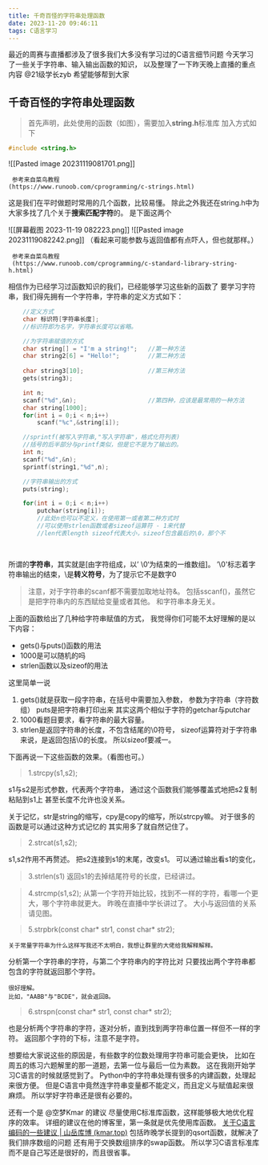 ```yaml
---
title: 千奇百怪的字符串处理函数
date: 2023-11-20 09:46:11
tags: C语言学习
---
```

最近的周赛与直播都涉及了很多我们大多没有学习过的C语言细节问题
今天学习了一些关于字符串、输入输出函数的知识，
以及整理了一下昨天晚上直播的重点内容 @21级学长zyb
希望能够帮到大家

## 千奇百怪的字符串处理函数

>首先声明，此处使用的函数（如图），需要加入**string.h**标准库
>加入方式如下

```C
#include <string.h>
```

![[Pasted image 20231119081701.png]]

	 参考来自菜鸟教程
	(https://www.runoob.com/cprogramming/c-strings.html)

这是我们在平时做题时常用的几个函数，比较易懂。
除此之外我还在string.h中为大家多找了几个关于**搜索匹配字符**的。
是下面这两个

![[屏幕截图 2023-11-19 082223.png]]
![[Pasted image 20231119082242.png]]
（看起来可能参数与返回值都有点吓人，但也就那样。）

	 参考来自菜鸟教程
	 (https://www.runoob.com/cprogramming/c-standard-library-string-h.html)

相信作为已经学习过函数知识的我们，已经能够学习这些新的函数了
要学习字符串，我们得先拥有一个字符串，字符串的定义方式如下：

```C
	//定义方式
	char 标识符[字符串长度];
	//标识符即为名字，字符串长度可以省略。

	//为字符串赋值的方式
	char string[] = "I'm a string!";   //第一种方法
	char string2[6] = "Hello!";        //第二种方法
	
	char string3[10];                  //第三种方法
	gets(string3);

	int n;
	scanf("%d",&n);                    //第四种，应该是最常用的一种方法
	char string[1000];
	for(int i = 0;i < n;i++)
		scanf("%c",&string[i]);

	//sprintf(被写入字符串,"写入字符串"，格式化符列表)
	//括号的后半部分与printf类似，但是它不是为了输出的。
	int n;
	scanf("%d",&n);
	sprintf(string1,"%d",n);

	//字符串输出的方式
	puts(string);

	for(int i = 0;i < n;i++)
		putchar(string[i]);
		//此处n也可以不定义，在使用第一或者第二种方式时
		//可以使用strlen函数或者sizeof运算符 - 1来代替
		//len代表length sizeof代表大小，sizeof包含最后的\0，那个不

	
```

所谓的**字符串**，其实就是[由字符组成，以’ \\0‘为结束的一维数组]。
’\\0'标志着字符串输出的结束，\是**转义符号**，为了提示它不是数字0

>注意，对于字符串的scanf都不需要加取地址符&。
>包括sscanf()，虽然它是把字符串内的东西赋给变量或者其他。
>和字符串本身无关。

上面的函数给出了几种给字符串赋值的方式，
我觉得你们可能不太好理解的是以下内容：
+ gets()与puts()函数的用法
+ 1000是可以随机的吗
+ strlen函数以及sizeof的用法

这里简单一说
1. gets()就是获取一段字符串，在括号中需要加入参数，
	参数为字符串（字符数组）
	puts是把字符串打印出来
	其实这两个相似于字符的getchar与putchar
2. 1000看题目要求，看字符串的最大容量。
3. strlen是返回字符串的长度，不包含结尾的\\0符号，
	sizeof运算符对于字符串来说，是返回包括\\0的长度。
	所以sizeof要减一。

下面再说一下这些函数的效果。（看图也可。）

> 1.strcpy(s1,s2);

s1与s2是形式参数，代表两个字符串，
通过这个函数我们能够覆盖式地把s2复制粘贴到s1上
甚至长度不允许也没关系。

关于记忆，str是string的缩写，cpy是copy的缩写，所以strcpy嘛。
对于很多的函数是可以通过这种方式记忆的
其实用多了就自然记住了。

> 2.strcat(s1,s2);

s1,s2作用不再赘述。
把s2连接到s1的末尾，改变s1。
可以通过输出看s1的变化，

> 3.strlen(s1)
> 返回s1的去掉结尾符号的长度，已经讲过。

> 4.strcmp(s1,s2);
> 从第一个字符开始比较，找到不一样的字符，看哪一个更大，哪个字符串就更大。
> 昨晚在直播中学长讲过了。
> 大小与返回值的关系请见图。

> 5.strpbrk(const char* str1, const char* str2);

	关于常量字符串为什么这样写我还不太明白，我想让群里的大佬给我解释解释。

分析第一个字符串的字符，与第二个字符串内的字符比对
只要找出两个字符串都包含的字符就返回那个字符。

	很好理解。
	比如，"AABB"与"BCDE"，就会返回B。

> 6.strspn(const char* str1, const char* str2);

也是分析两个字符串的字符，逐对分析，直到找到两字符串位置一样但不一样的字符。
返回那个字符的下标，注意不是字符。

想要给大家说这些的原因是，有些数字的位数处理用字符串可能会更快，
比如在周五的练习六题解里的那一道题，去第一位与最后一位为素数。
这在我刚开始学习C语言的时候就感觉到了。
Python中的字符串处理有很多的内建函数，处理起来很方便。
但是C语言中竟然连字符串变量都不能定义，而且定义与赋值起来很麻烦。
所以学好字符串还是很有必要的。

还有一个是 @空梦Kmar 的建议
尽量使用C标准库函数，这样能够极大地优化程序的效率。
详细的建议在他的博客里，第一条就是优先使用库函数。
[关于C语言编码的一些建议 | 山岳库博 (kmar.top)](https://kmar.top/posts/51979312/)
包括昨晚学长提到的qsort函数，就解决了我们排序数组的问题
还有用于交换数组排序的swap函数。
所以学习C语言标准库而不是自己写还是很好的，而且很省事。


